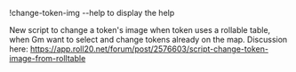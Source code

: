 !change-token-img --help   to display the help

New script to change a token's image when token uses a rollable table, when Gm want to select and change tokens already on the map.
Discussion here: https://app.roll20.net/forum/post/2576603/script-change-token-image-from-rolltable
